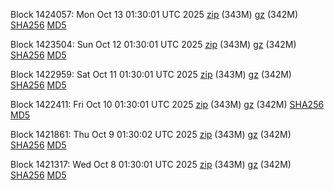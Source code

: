 Block 1424057: Mon Oct 13 01:30:01 UTC 2025 [zip](https://files.01coin.io/mainnet/2025-10-13/bootstrap.dat.zip) (343M) [gz](https://files.01coin.io/mainnet/2025-10-13/bootstrap.dat.tar.gz) (342M) [SHA256](https://files.01coin.io/mainnet/2025-10-13/sha256.txt) [MD5](https://files.01coin.io/mainnet/2025-10-13/md5.txt)

Block 1423504: Sun Oct 12 01:30:01 UTC 2025 [zip](https://files.01coin.io/mainnet/2025-10-12/bootstrap.dat.zip) (343M) [gz](https://files.01coin.io/mainnet/2025-10-12/bootstrap.dat.tar.gz) (342M) [SHA256](https://files.01coin.io/mainnet/2025-10-12/sha256.txt) [MD5](https://files.01coin.io/mainnet/2025-10-12/md5.txt)

Block 1422959: Sat Oct 11 01:30:01 UTC 2025 [zip](https://files.01coin.io/mainnet/2025-10-11/bootstrap.dat.zip) (343M) [gz](https://files.01coin.io/mainnet/2025-10-11/bootstrap.dat.tar.gz) (342M) [SHA256](https://files.01coin.io/mainnet/2025-10-11/sha256.txt) [MD5](https://files.01coin.io/mainnet/2025-10-11/md5.txt)

Block 1422411: Fri Oct 10 01:30:01 UTC 2025 [zip](https://files.01coin.io/mainnet/2025-10-10/bootstrap.dat.zip) (343M) [gz](https://files.01coin.io/mainnet/2025-10-10/bootstrap.dat.tar.gz) (342M) [SHA256](https://files.01coin.io/mainnet/2025-10-10/sha256.txt) [MD5](https://files.01coin.io/mainnet/2025-10-10/md5.txt)

Block 1421861: Thu Oct  9 01:30:02 UTC 2025 [zip](https://files.01coin.io/mainnet/2025-10-09/bootstrap.dat.zip) (343M) [gz](https://files.01coin.io/mainnet/2025-10-09/bootstrap.dat.tar.gz) (342M) [SHA256](https://files.01coin.io/mainnet/2025-10-09/sha256.txt) [MD5](https://files.01coin.io/mainnet/2025-10-09/md5.txt)

Block 1421317: Wed Oct  8 01:30:01 UTC 2025 [zip](https://files.01coin.io/mainnet/2025-10-08/bootstrap.dat.zip) (343M) [gz](https://files.01coin.io/mainnet/2025-10-08/bootstrap.dat.tar.gz) (342M) [SHA256](https://files.01coin.io/mainnet/2025-10-08/sha256.txt) [MD5](https://files.01coin.io/mainnet/2025-10-08/md5.txt)
